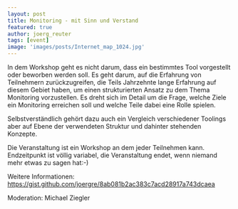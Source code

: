 ```yaml
---
layout: post
title: Monitoring - mit Sinn und Verstand
featured: true
author: joerg_reuter
tags: [event]
image: 'images/posts/Internet_map_1024.jpg'
---
```


In dem Workshop geht es nicht darum, dass ein bestimmtes Tool vorgestellt oder beworben werden soll. Es geht darum, auf die Erfahrung von Teilnehmern zurückzugreifen, die Teils Jahrzehnte lange Erfahrung auf diesem Gebiet haben, um einen strukturierten Ansatz zu dem Thema Monitoring vorzustellen. Es dreht sich im Detail um die Frage, welche Ziele ein Monitoring erreichen soll und welche Teile dabei eine Rolle spielen.

Selbstverständlich gehört dazu auch ein Vergleich verschiedener Toolings aber auf Ebene der verwendeten Struktur und dahinter stehenden Konzepte.

Die Veranstaltung ist ein Workshop an dem jeder Teilnehmen kann. Endzeitpunkt ist völlig variabel, die Veranstaltung endet, wenn niemand mehr etwas zu sagen hat:-)

Weitere Informationen: https://gist.github.com/joergre/8ab081b2ac383c7acd28917a743dcaea

Moderation: Michael Ziegler
